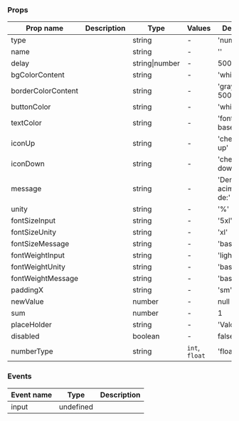 ### Props

| Prop name          | Description | Type           | Values         | Default             |
| ------------------ | ----------- | -------------- | -------------- | ------------------- |
| type               |             | string         | -              | 'number'            |
| name               |             | string         | -              | ''                  |
| delay              |             | string\|number | -              | 500                 |
| bgColorContent     |             | string         | -              | 'white'             |
| borderColorContent |             | string         | -              | 'gray-500'          |
| buttonColor        |             | string         | -              | 'white'             |
| textColor          |             | string         | -              | 'font-base'         |
| iconUp             |             | string         | -              | 'chevron-up'        |
| iconDown           |             | string         | -              | 'chevron-down'      |
| message            |             | string         | -              | 'Demanda acima de:' |
| unity              |             | string         | -              | '%'                 |
| fontSizeInput      |             | string         | -              | '5xl'               |
| fontSizeUnity      |             | string         | -              | 'xl'                |
| fontSizeMessage    |             | string         | -              | 'base'              |
| fontWeightInput    |             | string         | -              | 'light'             |
| fontWeightUnity    |             | string         | -              | 'base'              |
| fontWeightMessage  |             | string         | -              | 'base'              |
| paddingX           |             | string         | -              | 'sm'                |
| newValue           |             | number         | -              | null                |
| sum                |             | number         | -              | 1                   |
| placeHolder        |             | string         | -              | 'Valor'             |
| disabled           |             | boolean        | -              | false               |
| numberType         |             | string         | `int`, `float` | 'float'             |

### Events

| Event name | Type      | Description |
| ---------- | --------- | ----------- |
| input      | undefined |
